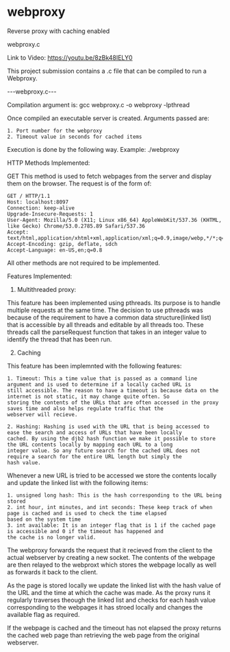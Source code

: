 # webproxy
Reverse proxy with caching enabled

webproxy.c 

Link to Video: https://youtu.be/8zBk48IELY0

This project submission contains a .c file that can be compiled to run a Webproxy.

---webproxy.c---

Compilation argument is:
gcc webproxy.c -o webproxy -lpthread


Once compiled an executable server is created. Arguments passed are:

	1. Port number for the webproxy
	2. Timeout value in seconds for cached items

Execution is done by the following way.
Example: ./webproxy <port number> <timeout in seconds>

HTTP Methods Implemented:

GET
This method is used to fetch webpages from the server and display them on the browser. The request
is of the form of:
	
	GET / HTTP/1.1
	Host: localhost:8097
	Connection: keep-alive
	Upgrade-Insecure-Requests: 1
	User-Agent: Mozilla/5.0 (X11; Linux x86_64) AppleWebKit/537.36 (KHTML, like Gecko) Chrome/53.0.2785.89 Safari/537.36
	Accept: text/html,application/xhtml+xml,application/xml;q=0.9,image/webp,*/*;q=0.8
	Accept-Encoding: gzip, deflate, sdch
	Accept-Language: en-US,en;q=0.8

All other methods are not required to be implemented.

Features Implemented:

1. Multithreaded proxy:

This feature has been implemented using pthreads. Its purpose is to handle multiple requests at the same time. The decision to
use pthreads was because of the requirement to have a common data structure(linked list) that is accessible by all threads and
editable by all threads too. These threads call the parseRequest function that takes in an integer value to identify the thread
that has been run.

2. Caching

This feature has been implemnted with the following features:
	
	1. Timeout: This a time value that is passed as a command line argument and is used to determine if a locally cached URL is
	still accessible. The reason to have a timeout is because data on the internet is not static, it may change quite often. So
	storing the contents of the URLs that are often accessed in the proxy saves time and also helps regulate traffic that the 
	webserver will recieve. 

	2. Hashing: Hashing is used with the URL that is being accessed to ease the search and access of URLs that have been locally
	cached. By using the djb2 hash function we make it possible to store the URL contents locally by mapping each URL to a long 
	integer value. So any future search for the cached URL does not require a search for the entire URL length but simply the 
	hash value. 

Whenever a new URL is tried to be accessed we store the contents locally and update the linked list with the following items:

	1. unsigned long hash: This is the hash corresponding to the URL being stored
	2. int hour, int minutes, and int seconds: These keep track of when page is cached and is used to check the time elapsed 
	based on the system time
	3. int available: It is an integer flag that is 1 if the cached page is accessible and 0 if the timeout has happened and 
	the cache is no longer valid.

The webproxy forwards the request that it recieved from the client to the actual webserver by creating a new socket. The
contents of the webpage are then relayed to the webproxt which stores the webpage locally as well as forwards it back to the client.

As the page is stored locally we update the linked list with the hash value of the URL and the time at which the cache was made. As
the proxy runs it regularly traverses theough the linked list and checks for each hash value corresponding to the webpages it has
stroed locally and changes the available flag as required. 

If the webpage is cached and the timeout has not elapsed the proxy returns the cached web page than retrieving the web page from the 
original webserver.

